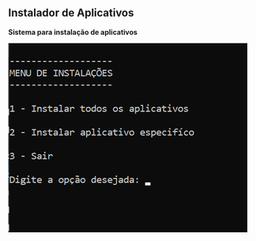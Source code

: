 ## Instalador de Aplicativos

**Sistema para instalação de aplicativos**

![image](https://github.com/JoaoAugustoColassoHandocha/Install_Apps/blob/main/Screenshot_1.png)